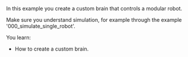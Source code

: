 In this example you create a custom brain that controls a modular robot.

Make sure you understand simulation, for example through the example '000_simulate_single_robot'.

You learn:
- How to create a custom brain.
